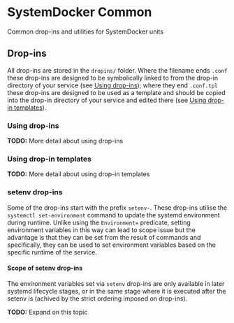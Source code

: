 # SystemDocker Common
Common drop-ins and utilities for SystemDocker units

## Drop-ins
All drop-ins are stored in the `dropins/` folder. Where the filename ends `.conf` these drop-ins are designed to be symbolically linked to from the drop-in directory of your service (see [Using drop-ins](#using-drop-ins)); where they end `.conf.tpl` these drop-ins are designed to be used as a template and should be copied into the drop-in directory of your service and edited there (see [Using drop-in templates](#using-drop-in-templates)).

### Using drop-ins
**TODO:** More detail about using drop-ins

### Using drop-in templates
**TODO:** More detail about using drop-in templates

### setenv drop-ins
Some of the drop-ins start with the prefix `setenv-`. These drop-ins utilise the `systemctl set-environment` command to update the systemd environment during runtime. Unlike using the `Environment=` predicate, setting environment variables in this way can lead to scope issue but the advantage is that they can be set from the result of commands and specifically, they can be used to set environment variables based on the specific runtime of the service.

#### Scope of setenv drop-ins
The environment variables set via `setenv` drop-ins are only available in later systemd lifecycle stages, or in the same stage where it is executed after the setenv is (achived by the strict ordering imposed on drop-ins).

**TODO:** Expand on this topic
